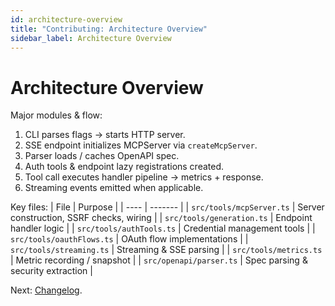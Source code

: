 ```yaml
---
id: architecture-overview
title: "Contributing: Architecture Overview"
sidebar_label: Architecture Overview
---
```


# Architecture Overview

Major modules & flow:

1. CLI parses flags → starts HTTP server.
2. SSE endpoint initializes MCPServer via `createMcpServer`.
3. Parser loads / caches OpenAPI spec.
4. Auth tools & endpoint lazy registrations created.
5. Tool call executes handler pipeline → metrics + response.
6. Streaming events emitted when applicable.

Key files:
| File | Purpose |
| ---- | ------- |
| `src/tools/mcpServer.ts` | Server construction, SSRF checks, wiring |
| `src/tools/generation.ts` | Endpoint handler logic |
| `src/tools/authTools.ts` | Credential management tools |
| `src/tools/oauthFlows.ts` | OAuth flow implementations |
| `src/tools/streaming.ts` | Streaming & SSE parsing |
| `src/tools/metrics.ts` | Metric recording / snapshot |
| `src/openapi/parser.ts` | Spec parsing & security extraction |

Next: [Changelog](changelog-link.md).
